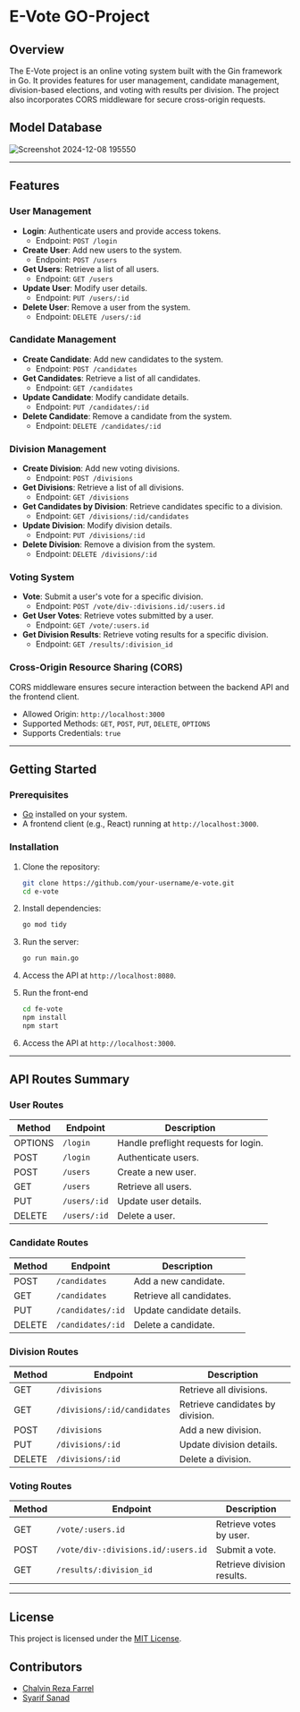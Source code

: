 # E-Vote GO-Project

## Overview
The E-Vote project is an online voting system built with the Gin framework in Go. It provides features for user management, candidate management, division-based elections, and voting with results per division. The project also incorporates CORS middleware for secure cross-origin requests.

## Model Database
![Screenshot 2024-12-08 195550](https://github.com/user-attachments/assets/632b78a5-8028-4332-a79a-c83cd9c170fb)

---

## Features

### User Management
- **Login**: Authenticate users and provide access tokens.
  - Endpoint: `POST /login`
- **Create User**: Add new users to the system.
  - Endpoint: `POST /users`
- **Get Users**: Retrieve a list of all users.
  - Endpoint: `GET /users`
- **Update User**: Modify user details.
  - Endpoint: `PUT /users/:id`
- **Delete User**: Remove a user from the system.
  - Endpoint: `DELETE /users/:id`

### Candidate Management
- **Create Candidate**: Add new candidates to the system.
  - Endpoint: `POST /candidates`
- **Get Candidates**: Retrieve a list of all candidates.
  - Endpoint: `GET /candidates`
- **Update Candidate**: Modify candidate details.
  - Endpoint: `PUT /candidates/:id`
- **Delete Candidate**: Remove a candidate from the system.
  - Endpoint: `DELETE /candidates/:id`

### Division Management
- **Create Division**: Add new voting divisions.
  - Endpoint: `POST /divisions`
- **Get Divisions**: Retrieve a list of all divisions.
  - Endpoint: `GET /divisions`
- **Get Candidates by Division**: Retrieve candidates specific to a division.
  - Endpoint: `GET /divisions/:id/candidates`
- **Update Division**: Modify division details.
  - Endpoint: `PUT /divisions/:id`
- **Delete Division**: Remove a division from the system.
  - Endpoint: `DELETE /divisions/:id`

### Voting System
- **Vote**: Submit a user's vote for a specific division.
  - Endpoint: `POST /vote/div-:divisions.id/:users.id`
- **Get User Votes**: Retrieve votes submitted by a user.
  - Endpoint: `GET /vote/:users.id`
- **Get Division Results**: Retrieve voting results for a specific division.
  - Endpoint: `GET /results/:division_id`

### Cross-Origin Resource Sharing (CORS)
CORS middleware ensures secure interaction between the backend API and the frontend client.
- Allowed Origin: `http://localhost:3000`
- Supported Methods: `GET`, `POST`, `PUT`, `DELETE`, `OPTIONS`
- Supports Credentials: `true`

---

## Getting Started

### Prerequisites
- [Go](https://golang.org/) installed on your system.
- A frontend client (e.g., React) running at `http://localhost:3000`.

### Installation
1. Clone the repository:
   ```bash
   git clone https://github.com/your-username/e-vote.git
   cd e-vote
   ```
2. Install dependencies:
   ```bash
   go mod tidy
   ```
3. Run the server:
   ```bash
   go run main.go
   ```
4. Access the API at `http://localhost:8080`.

5. Run the front-end
   ```bash
   cd fe-vote
   npm install
   npm start
   ```
6. Access the API at `http://localhost:3000`.

---

## API Routes Summary

### User Routes
| Method | Endpoint        | Description        |
|--------|-----------------|--------------------|
| OPTIONS| `/login`        | Handle preflight requests for login. |
| POST   | `/login`        | Authenticate users. |
| POST   | `/users`        | Create a new user.  |
| GET    | `/users`        | Retrieve all users. |
| PUT    | `/users/:id`    | Update user details. |
| DELETE | `/users/:id`    | Delete a user.      |

### Candidate Routes
| Method | Endpoint        | Description        |
|--------|-----------------|--------------------|
| POST   | `/candidates`   | Add a new candidate. |
| GET    | `/candidates`   | Retrieve all candidates. |
| PUT    | `/candidates/:id` | Update candidate details. |
| DELETE | `/candidates/:id` | Delete a candidate. |

### Division Routes
| Method | Endpoint                        | Description                    |
|--------|---------------------------------|--------------------------------|
| GET    | `/divisions`                   | Retrieve all divisions.        |
| GET    | `/divisions/:id/candidates`    | Retrieve candidates by division. |
| POST   | `/divisions`                   | Add a new division.            |
| PUT    | `/divisions/:id`               | Update division details.       |
| DELETE | `/divisions/:id`               | Delete a division.             |

### Voting Routes
| Method | Endpoint                        | Description                    |
|--------|---------------------------------|--------------------------------|
| GET    | `/vote/:users.id`              | Retrieve votes by user.        |
| POST   | `/vote/div-:divisions.id/:users.id` | Submit a vote.            |
| GET    | `/results/:division_id`        | Retrieve division results.     |

---

## License
This project is licensed under the [MIT License](LICENSE).

## Contributors
- [Chalvin Reza Farrel](https://github.com/chalvnrlv)
- [Syarif Sanad](https://github.com/k08e24bryant)

